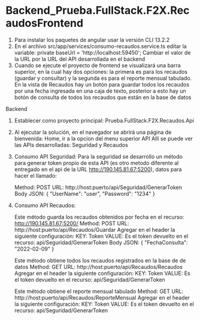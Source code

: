 # Backend_Prueba.FullStack.F2X.RecaudosFrontend
1. Para instalar los paquetes de angular usar la versión CLI 13.2.2
2. En el archivo src/app/services/consumo-recaudos.service.ts editar la variable: private baseUrl = 'http://localhost:59450'; 
   Cambiar el valor de la URL por la URL del API desarrollada en el backend
3. Cuando se ejecute el proyecto de frontend se visualizará una barra superior, en la cual hay dos opciones: la primera es para los recaudos (guardar y consultar)
   y la segunda es para el reporte mensual tabulado. En la vista de Recaudos hay un botón para guardar todos los recaudos por una fecha ingresada en una caja de texto,
   posterior a esto hay un botón de consulta de todos los recaudos que están en la base de datos

Backend
1. Establecer como proyecto principal: Prueba.FullStack.F2X.Recaudos.Api
2. Al ejecutar la solución, en el navegador se abrirá una página de bienvenida: Home, ir a la opcion del menu superior API
   Allí se puede ver las APIs desarrolladas: Seguridad y Recaudos
3. Consumo API Seguridad:
   Para la seguridad se desarrollo un método para generar token propio de esta API (es otro metodo diferente al entregado en el api de la URL http://190.145.81.67:5200), 
   datos para hacer el llamado:

   Method: POST 
   URL: http://host:puerto/api/Seguridad/GenerarToken
   Body JSON:
   {
   "UserName": "user",
   "Password": "1234"
   }

4. Consumo API Recaudos:
   
   Este método guarda los recaudos obtenidos por fecha en el recurso: http://190.145.81.67:5200/
   Method: POST
   URL: http://host:puerto/api/Recaudos/Guardar
   Agregar en el header la siguiente configuración:
   KEY: Token  VALUE: Es el token devuelto en el recurso: api/Seguridad/GenerarToken
   Body JSON:
   {
    "FechaConsulta": "2022-02-09"
   }

   Este método obtiene todos los recaudos registrados en la base de de datos
   Method: GET 
   URL: http://host:puerto/api/Recaudos/Recaudos
   Agregar en el header la siguiente configuración:
   KEY: Token  VALUE: Es el token devuelto en el recurso: api/Seguridad/GenerarToken

   Este método obtiene el reporte mensual tabulado
   Method: GET 
   URL: http://host:puerto/api/Recaudos/ReporteMensual
   Agregar en el header la siguiente configuración:
   KEY: Token  VALUE: Es el token devuelto en el recurso: api/Seguridad/GenerarToken

